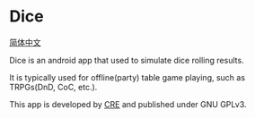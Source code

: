 # Dice

[简体中文](README.zh.md)

Dice is an android app that used to simulate dice rolling results.

It is typically used for offline(party) table game playing, such as TRPGs(DnD, CoC, etc.).

This app is developed by [CRE](http://github.com/CoREse) and published under GNU GPLv3.
